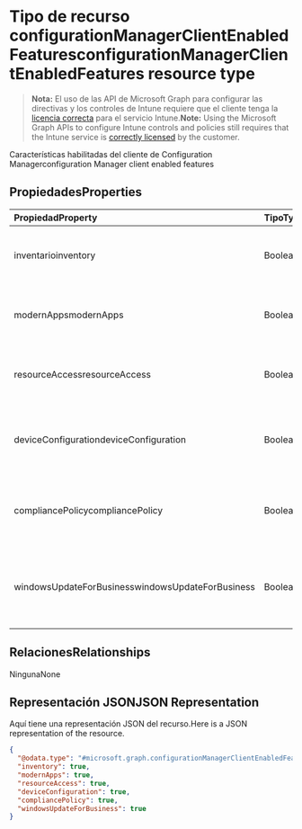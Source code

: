 # <a name="configurationmanagerclientenabledfeatures-resource-type"></a><span data-ttu-id="00277-101">Tipo de recurso configurationManagerClientEnabledFeatures</span><span class="sxs-lookup"><span data-stu-id="00277-101">configurationManagerClientEnabledFeatures resource type</span></span>

> <span data-ttu-id="00277-102">**Nota:** El uso de las API de Microsoft Graph para configurar las directivas y los controles de Intune requiere que el cliente tenga la [licencia correcta](https://go.microsoft.com/fwlink/?linkid=839381) para el servicio Intune.</span><span class="sxs-lookup"><span data-stu-id="00277-102">**Note:** Using the Microsoft Graph APIs to configure Intune controls and policies still requires that the Intune service is [correctly licensed](https://go.microsoft.com/fwlink/?linkid=839381) by the customer.</span></span>

<span data-ttu-id="00277-103">Características habilitadas del cliente de Configuration Manager</span><span class="sxs-lookup"><span data-stu-id="00277-103">configuration Manager client enabled features</span></span>
## <a name="properties"></a><span data-ttu-id="00277-104">Propiedades</span><span class="sxs-lookup"><span data-stu-id="00277-104">Properties</span></span>
|<span data-ttu-id="00277-105">Propiedad</span><span class="sxs-lookup"><span data-stu-id="00277-105">Property</span></span>|<span data-ttu-id="00277-106">Tipo</span><span class="sxs-lookup"><span data-stu-id="00277-106">Type</span></span>|<span data-ttu-id="00277-107">Descripción</span><span class="sxs-lookup"><span data-stu-id="00277-107">Description</span></span>|
|:---|:---|:---|
|<span data-ttu-id="00277-108">inventario</span><span class="sxs-lookup"><span data-stu-id="00277-108">inventory</span></span>|<span data-ttu-id="00277-109">Booleano</span><span class="sxs-lookup"><span data-stu-id="00277-109">Boolean</span></span>|<span data-ttu-id="00277-110">Si el inventario se administra con Intune</span><span class="sxs-lookup"><span data-stu-id="00277-110">Whether inventory is managed by Intune</span></span>|
|<span data-ttu-id="00277-111">modernApps</span><span class="sxs-lookup"><span data-stu-id="00277-111">modernApps</span></span>|<span data-ttu-id="00277-112">Booleano</span><span class="sxs-lookup"><span data-stu-id="00277-112">Boolean</span></span>|<span data-ttu-id="00277-113">Si la aplicación moderna se administra con Intune</span><span class="sxs-lookup"><span data-stu-id="00277-113">Whether modern application is managed by Intune</span></span>|
|<span data-ttu-id="00277-114">resourceAccess</span><span class="sxs-lookup"><span data-stu-id="00277-114">resourceAccess</span></span>|<span data-ttu-id="00277-115">Booleano</span><span class="sxs-lookup"><span data-stu-id="00277-115">Boolean</span></span>|<span data-ttu-id="00277-116">Si el acceso a los recursos se administra con Intune</span><span class="sxs-lookup"><span data-stu-id="00277-116">Whether resource access is managed by Intune</span></span>|
|<span data-ttu-id="00277-117">deviceConfiguration</span><span class="sxs-lookup"><span data-stu-id="00277-117">deviceConfiguration</span></span>|<span data-ttu-id="00277-118">Booleano</span><span class="sxs-lookup"><span data-stu-id="00277-118">Boolean</span></span>|<span data-ttu-id="00277-119">Si la configuración de dispositivos se administra con Intune</span><span class="sxs-lookup"><span data-stu-id="00277-119">Whether device configuration is managed by Intune</span></span>|
|<span data-ttu-id="00277-120">compliancePolicy</span><span class="sxs-lookup"><span data-stu-id="00277-120">compliancePolicy</span></span>|<span data-ttu-id="00277-121">Booleano</span><span class="sxs-lookup"><span data-stu-id="00277-121">Boolean</span></span>|<span data-ttu-id="00277-122">Si la directiva de cumplimiento se administra con Intune</span><span class="sxs-lookup"><span data-stu-id="00277-122">Whether compliance policy is managed by Intune</span></span>|
|<span data-ttu-id="00277-123">windowsUpdateForBusiness</span><span class="sxs-lookup"><span data-stu-id="00277-123">windowsUpdateForBusiness</span></span>|<span data-ttu-id="00277-124">Booleano</span><span class="sxs-lookup"><span data-stu-id="00277-124">Boolean</span></span>|<span data-ttu-id="00277-125">Si Windows Update para empresas se administra con Intune</span><span class="sxs-lookup"><span data-stu-id="00277-125">Whether Windows Update for Business is managed by Intune</span></span>|

## <a name="relationships"></a><span data-ttu-id="00277-126">Relaciones</span><span class="sxs-lookup"><span data-stu-id="00277-126">Relationships</span></span>
<span data-ttu-id="00277-127">Ninguna</span><span class="sxs-lookup"><span data-stu-id="00277-127">None</span></span>
## <a name="json-representation"></a><span data-ttu-id="00277-128">Representación JSON</span><span class="sxs-lookup"><span data-stu-id="00277-128">JSON Representation</span></span>
<span data-ttu-id="00277-129">Aquí tiene una representación JSON del recurso.</span><span class="sxs-lookup"><span data-stu-id="00277-129">Here is a JSON representation of the resource.</span></span>
<!--{
  "blockType": "resource",
  "@odata.type": "microsoft.graph.configurationManagerClientEnabledFeatures"
}-->
``` json
{
  "@odata.type": "#microsoft.graph.configurationManagerClientEnabledFeatures",
  "inventory": true,
  "modernApps": true,
  "resourceAccess": true,
  "deviceConfiguration": true,
  "compliancePolicy": true,
  "windowsUpdateForBusiness": true
}
```



